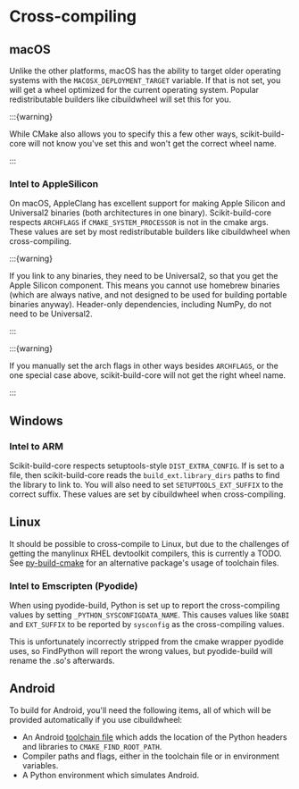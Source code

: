 # Cross-compiling

## macOS

Unlike the other platforms, macOS has the ability to target older operating
systems with the `MACOSX_DEPLOYMENT_TARGET` variable. If that is not set, you
will get a wheel optimized for the current operating system. Popular
redistributable builders like cibuildwheel will set this for you.

:::{warning}

While CMake also allows you to specify this a few other ways, scikit-build-core
will not know you've set this and won't get the correct wheel name.

:::

### Intel to AppleSilicon

On macOS, AppleClang has excellent support for making Apple Silicon and
Universal2 binaries (both architectures in one binary). Scikit-build-core
respects `ARCHFLAGS` if `CMAKE_SYSTEM_PROCESSOR` is not in the cmake args. These
values are set by most redistributable builders like cibuildwheel when
cross-compiling.

:::{warning}

If you link to any binaries, they need to be Universal2, so that you get the
Apple Silicon component. This means you cannot use homebrew binaries (which are
always native, and not designed to be used for building portable binaries
anyway). Header-only dependencies, including NumPy, do not need to be
Universal2.

:::

:::{warning}

If you manually set the arch flags in other ways besides `ARCHFLAGS`, or the one
special case above, scikit-build-core will not get the right wheel name.

:::

## Windows

### Intel to ARM

Scikit-build-core respects setuptools-style `DIST_EXTRA_CONFIG`. If is set to a
file, then scikit-build-core reads the `build_ext.library_dirs` paths to find
the library to link to. You will also need to set `SETUPTOOLS_EXT_SUFFIX` to the
correct suffix. These values are set by cibuildwheel when cross-compiling.

## Linux

It should be possible to cross-compile to Linux, but due to the challenges of
getting the manylinux RHEL devtoolkit compilers, this is currently a TODO. See
[py-build-cmake](https://tttapa.github.io/py-build-cmake/Cross-compilation.html)
for an alternative package's usage of toolchain files.

### Intel to Emscripten (Pyodide)

When using pyodide-build, Python is set up to report the cross-compiling values
by setting `_PYTHON_SYSCONFIGDATA_NAME`. This causes values like `SOABI` and
`EXT_SUFFIX` to be reported by `sysconfig` as the cross-compiling values.

This is unfortunately incorrectly stripped from the cmake wrapper pyodide uses,
so FindPython will report the wrong values, but pyodide-build will rename the
.so's afterwards.

## Android

To build for Android, you'll need the following items, all of which will be
provided automatically if you use cibuildwheel:

- An Android
  [toolchain file](https://cmake.org/cmake/help/latest/variable/CMAKE_TOOLCHAIN_FILE.html)
  which adds the location of the Python headers and libraries to
  `CMAKE_FIND_ROOT_PATH`.
- Compiler paths and flags, either in the toolchain file or in environment
  variables.
- A Python environment which simulates Android.
